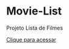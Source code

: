 # Movie-List
Projeto Lista de Filmes

[Clique para acessar](https://project-movie-list.netlify.app/)
